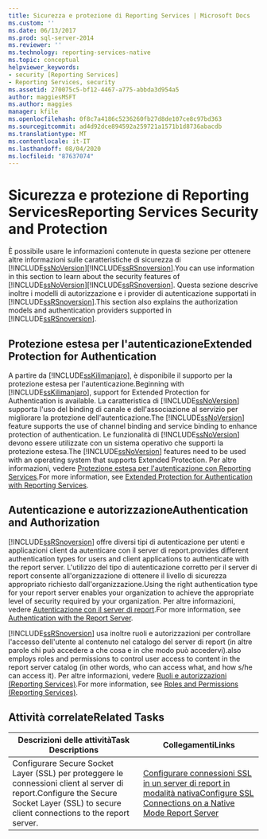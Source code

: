 ```yaml
---
title: Sicurezza e protezione di Reporting Services | Microsoft Docs
ms.custom: ''
ms.date: 06/13/2017
ms.prod: sql-server-2014
ms.reviewer: ''
ms.technology: reporting-services-native
ms.topic: conceptual
helpviewer_keywords:
- security [Reporting Services]
- Reporting Services, security
ms.assetid: 270075c5-bf12-4467-a775-abbda3d954a5
author: maggiesMSFT
ms.author: maggies
manager: kfile
ms.openlocfilehash: 0f8c7a4186c5236260fb27d8de107ce8c97bd363
ms.sourcegitcommit: ad4d92dce894592a259721a1571b1d8736abacdb
ms.translationtype: MT
ms.contentlocale: it-IT
ms.lasthandoff: 08/04/2020
ms.locfileid: "87637074"
---
```

# <a name="reporting-services-security-and-protection"></a><span data-ttu-id="5fa65-102">Sicurezza e protezione di Reporting Services</span><span class="sxs-lookup"><span data-stu-id="5fa65-102">Reporting Services Security and Protection</span></span>
  <span data-ttu-id="5fa65-103">È possibile usare le informazioni contenute in questa sezione per ottenere altre informazioni sulle caratteristiche di sicurezza di [!INCLUDE[ssNoVersion](../../includes/ssnoversion-md.md)][!INCLUDE[ssRSnoversion](../../includes/ssrsnoversion-md.md)].</span><span class="sxs-lookup"><span data-stu-id="5fa65-103">You can use information in this section to learn about the security features of [!INCLUDE[ssNoVersion](../../includes/ssnoversion-md.md)][!INCLUDE[ssRSnoversion](../../includes/ssrsnoversion-md.md)].</span></span> <span data-ttu-id="5fa65-104">Questa sezione descrive inoltre i modelli di autorizzazione e i provider di autenticazione supportati in [!INCLUDE[ssRSnoversion](../../includes/ssrsnoversion-md.md)].</span><span class="sxs-lookup"><span data-stu-id="5fa65-104">This section also explains the authorization models and authentication providers supported in [!INCLUDE[ssRSnoversion](../../includes/ssrsnoversion-md.md)].</span></span>  
  
## <a name="extended-protection-for-authentication"></a><span data-ttu-id="5fa65-105">Protezione estesa per l'autenticazione</span><span class="sxs-lookup"><span data-stu-id="5fa65-105">Extended Protection for Authentication</span></span>  
 <span data-ttu-id="5fa65-106">A partire da [!INCLUDE[ssKilimanjaro](../../includes/sskilimanjaro-md.md)], è disponibile il supporto per la protezione estesa per l'autenticazione.</span><span class="sxs-lookup"><span data-stu-id="5fa65-106">Beginning with [!INCLUDE[ssKilimanjaro](../../includes/sskilimanjaro-md.md)], support for Extended Protection for Authentication is available.</span></span> <span data-ttu-id="5fa65-107">La caratteristica di [!INCLUDE[ssNoVersion](../../includes/ssnoversion-md.md)] supporta l'uso del binding di canale e dell'associazione al servizio per migliorare la protezione dell'autenticazione.</span><span class="sxs-lookup"><span data-stu-id="5fa65-107">The [!INCLUDE[ssNoVersion](../../includes/ssnoversion-md.md)] feature supports the use of channel binding and service binding to enhance protection of authentication.</span></span> <span data-ttu-id="5fa65-108">Le funzionalità di [!INCLUDE[ssNoVersion](../../includes/ssnoversion-md.md)] devono essere utilizzate con un sistema operativo che supporti la protezione estesa.</span><span class="sxs-lookup"><span data-stu-id="5fa65-108">The [!INCLUDE[ssNoVersion](../../includes/ssnoversion-md.md)] features need to be used with an operating system that supports Extended Protection.</span></span> <span data-ttu-id="5fa65-109">Per altre informazioni, vedere [Protezione estesa per l'autenticazione con Reporting Services](extended-protection-for-authentication-with-reporting-services.md).</span><span class="sxs-lookup"><span data-stu-id="5fa65-109">For more information, see [Extended Protection for Authentication with Reporting Services](extended-protection-for-authentication-with-reporting-services.md).</span></span>  
  
## <a name="authentication-and-authorization"></a><span data-ttu-id="5fa65-110">Autenticazione e autorizzazione</span><span class="sxs-lookup"><span data-stu-id="5fa65-110">Authentication and Authorization</span></span>  
 [!INCLUDE[ssRSnoversion](../../includes/ssrsnoversion-md.md)] <span data-ttu-id="5fa65-111">offre diversi tipi di autenticazione per utenti e applicazioni client da autenticare con il server di report.</span><span class="sxs-lookup"><span data-stu-id="5fa65-111">provides different authentication types for users and client applications to authenticate with the report server.</span></span> <span data-ttu-id="5fa65-112">L'utilizzo del tipo di autenticazione corretto per il server di report consente all'organizzazione di ottenere il livello di sicurezza appropriato richiesto dall'organizzazione.</span><span class="sxs-lookup"><span data-stu-id="5fa65-112">Using the right authentication type for your report server enables your organization to achieve the appropriate level of security required by your organization.</span></span> <span data-ttu-id="5fa65-113">Per altre informazioni, vedere [Autenticazione con il server di report](authentication-with-the-report-server.md).</span><span class="sxs-lookup"><span data-stu-id="5fa65-113">For more information, see [Authentication with the Report Server](authentication-with-the-report-server.md).</span></span>  
  
 [!INCLUDE[ssRSnoversion](../../includes/ssrsnoversion-md.md)] <span data-ttu-id="5fa65-114">usa inoltre ruoli e autorizzazioni per controllare l'accesso dell'utente al contenuto nel catalogo del server di report (in altre parole chi può accedere a che cosa e in che modo può accedervi).</span><span class="sxs-lookup"><span data-stu-id="5fa65-114">also employs roles and permissions to control user access to content in the report server catalog (in other words, who can access what, and how s/he can access it).</span></span> <span data-ttu-id="5fa65-115">Per altre informazioni, vedere [Ruoli e autorizzazioni &#40;Reporting Services&#41;](roles-and-permissions-reporting-services.md).</span><span class="sxs-lookup"><span data-stu-id="5fa65-115">For more information, see [Roles and Permissions &#40;Reporting Services&#41;](roles-and-permissions-reporting-services.md).</span></span>  
  
## <a name="related-tasks"></a><span data-ttu-id="5fa65-116">Attività correlate</span><span class="sxs-lookup"><span data-stu-id="5fa65-116">Related Tasks</span></span>  
  
|<span data-ttu-id="5fa65-117">Descrizioni delle attività</span><span class="sxs-lookup"><span data-stu-id="5fa65-117">Task Descriptions</span></span>|<span data-ttu-id="5fa65-118">Collegamenti</span><span class="sxs-lookup"><span data-stu-id="5fa65-118">Links</span></span>|  
|-----------------------|-----------|  
|<span data-ttu-id="5fa65-119">Configurare Secure Socket Layer (SSL) per proteggere le connessioni client al server di report.</span><span class="sxs-lookup"><span data-stu-id="5fa65-119">Configure the Secure Socket Layer (SSL) to secure client connections to the report server.</span></span>|[<span data-ttu-id="5fa65-120">Configurare connessioni SSL in un server di report in modalità nativa</span><span class="sxs-lookup"><span data-stu-id="5fa65-120">Configure SSL Connections on a Native Mode Report Server</span></span>](configure-ssl-connections-on-a-native-mode-report-server.md)|  
  
  
